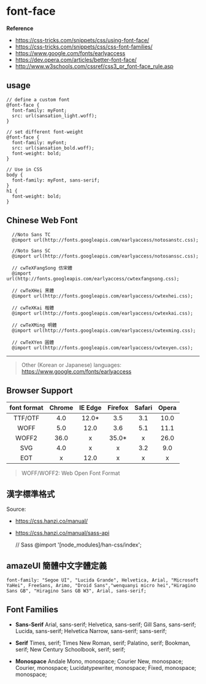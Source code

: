 # font-face

**Reference**
 - https://css-tricks.com/snippets/css/using-font-face/
 - https://css-tricks.com/snippets/css/css-font-families/
 - https://www.google.com/fonts/earlyaccess
 - https://dev.opera.com/articles/better-font-face/
 - http://www.w3schools.com/cssref/css3_pr_font-face_rule.asp

## usage

    // define a custom font
    @font-face {
      font-family: myFont;
      src: url(sansation_light.woff);
    }

    // set different font-weight
    @font-face {
      font-family: myFont;
      src: url(sansation_bold.woff);
      font-weight: bold;
    }

    // Use in CSS
    body {
      font-family: myFont, sans-serif;
    }
    h1 {
      font-weight: bold;
    }


## Chinese Web Font

      //Noto Sans TC
      @import url(http://fonts.googleapis.com/earlyaccess/notosanstc.css);

      //Noto Sans SC
      @import url(http://fonts.googleapis.com/earlyaccess/notosanssc.css);

      // cwTeXFangSong 仿宋體
      @import url(http://fonts.googleapis.com/earlyaccess/cwtexfangsong.css);

      // cwTeXHei 黑體
      @import url(http://fonts.googleapis.com/earlyaccess/cwtexhei.css);

      // cwTeXKai 楷體
      @import url(http://fonts.googleapis.com/earlyaccess/cwtexkai.css);

      // cwTeXMing 明體
      @import url(http://fonts.googleapis.com/earlyaccess/cwtexming.css);

      // cwTeXYen 圓體
      @import url(http://fonts.googleapis.com/earlyaccess/cwtexyen.css);

---------------

> Other (Korean or Japanese) languages: https://www.google.com/fonts/earlyaccess


## Browser Support

|  font format   |   Chrome  |  IE Edge  |  Firefox  |  Safari  | Opera
| :----: | :----: | :----: | :----: | :----: | :----: |
| TTF/OTF | 4.0 | 12.0* | 3.5 | 3.1 | 10.0 |
| WOFF | 5.0 | 12.0 | 3.6 | 5.1 | 11.1 |
| WOFF2 | 36.0 | x | 35.0* | x | 26.0 |
| SVG | 4.0 | x | x | 3.2 | 9.0 |
| EOT | x | 12.0| x | x | x |

> WOFF/WOFF2: Web Open Font Format

## 漢字標準格式

Source:
* https://css.hanzi.co/manual/
* https://css.hanzi.co/manual/sass-api


    // Sass
    @import '[node_modules]/han-css/index';

## amazeUI 簡體中文字體定義

    font-family: "Segoe UI", "Lucida Grande", Helvetica, Arial, "Microsoft YaHei", FreeSans, Arimo, "Droid Sans","wenquanyi micro hei","Hiragino Sans GB", "Hiragino Sans GB W3", Arial, sans-serif;


## Font Families

 - **Sans-Serif**
Arial, sans-serif;
Helvetica, sans-serif;
Gill Sans, sans-serif;
Lucida, sans-serif;
Helvetica Narrow, sans-serif;
sans-serif;

 - **Serif**
Times, serif;
Times New Roman, serif;
Palatino, serif;
Bookman, serif;
New Century Schoolbook, serif;
serif;

 - **Monospace**
Andale Mono, monospace;
Courier New, monospace;
Courier, monospace;
Lucidatypewriter, monospace;
Fixed, monospace;
monospace;
